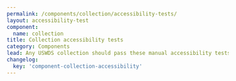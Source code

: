```yaml
---
permalink: /components/collection/accessibility-tests/
layout: accessibility-test
component:
  name: collection
title: Collection accessibility tests
category: Components
lead: Any USWDS collection should pass these manual accessibility tests.
changelog:
  key: 'component-collection-accessibility'
---
```

